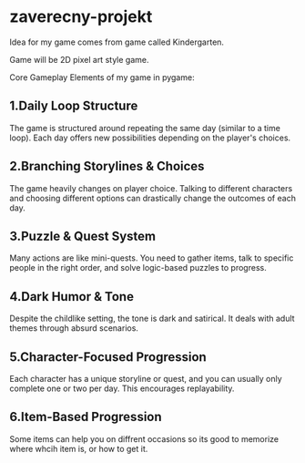# zaverecny-projekt
Idea for my game comes from game called Kindergarten.

Game will be 2D pixel art style game.

Core Gameplay Elements of my game in pygame:

1.Daily Loop Structure
---------------------------------
The game is structured around repeating the same day (similar to a time loop). Each day offers new possibilities depending on the player's choices.

2.Branching Storylines & Choices
---------------------------------
The game heavily changes on player choice. Talking to different characters and choosing different options can drastically change the outcomes of each day.

3.Puzzle & Quest System
---------------------------------
Many actions are like mini-quests. You need to gather items, talk to specific people in the right order, and solve logic-based puzzles to progress.

4.Dark Humor & Tone
---------------------------------
Despite the childlike setting, the tone is dark and satirical. It deals with adult themes through absurd scenarios.

5.Character-Focused Progression
---------------------------------
Each character has a unique storyline or quest, and you can usually only complete one or two per day. This encourages replayability.

6.Item-Based Progression
---------------------------------
Some items can help you on diffrent occasions so its good to memorize where whcih item is, or how to get it.




